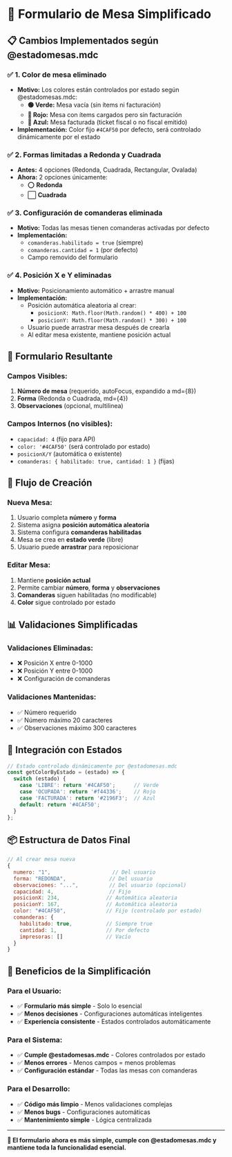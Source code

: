 # 🔧 Formulario de Mesa Simplificado

## 📋 Cambios Implementados según @estadomesas.mdc

### ✅ **1. Color de mesa eliminado**
- **Motivo:** Los colores están controlados por estado según @estadomesas.mdc:
  - **🟢 Verde:** Mesa vacía (sin ítems ni facturación)
  - **🔴 Rojo:** Mesa con ítems cargados pero sin facturación
  - **🔵 Azul:** Mesa facturada (ticket fiscal o no fiscal emitido)
- **Implementación:** Color fijo `#4CAF50` por defecto, será controlado dinámicamente por el estado

### ✅ **2. Formas limitadas a Redonda y Cuadrada**
- **Antes:** 4 opciones (Redonda, Cuadrada, Rectangular, Ovalada)
- **Ahora:** 2 opciones únicamente:
  - ⭕ **Redonda**
  - ⬜ **Cuadrada**

### ✅ **3. Configuración de comanderas eliminada**
- **Motivo:** Todas las mesas tienen comanderas activadas por defecto
- **Implementación:** 
  - `comanderas.habilitado = true` (siempre)
  - `comanderas.cantidad = 1` (por defecto)
  - Campo removido del formulario

### ✅ **4. Posición X e Y eliminadas**
- **Motivo:** Posicionamiento automático + arrastre manual
- **Implementación:**
  - Posición automática aleatoria al crear: 
    - `posicionX: Math.floor(Math.random() * 400) + 100`
    - `posicionY: Math.floor(Math.random() * 300) + 100`
  - Usuario puede arrastrar mesa después de crearla
  - Al editar mesa existente, mantiene posición actual

## 🎯 **Formulario Resultante**

### **Campos Visibles:**
1. **Número de mesa** (requerido, autoFocus, expandido a md={8})
2. **Forma** (Redonda o Cuadrada, md={4})
3. **Observaciones** (opcional, multilinea)

### **Campos Internos (no visibles):**
- `capacidad: 4` (fijo para API)
- `color: '#4CAF50'` (será controlado por estado)
- `posicionX/Y` (automática o existente)
- `comanderas: { habilitado: true, cantidad: 1 }` (fijas)

## 🔄 **Flujo de Creación**

### **Nueva Mesa:**
1. Usuario completa **número** y **forma**
2. Sistema asigna **posición automática aleatoria**
3. Sistema configura **comanderas habilitadas**
4. Mesa se crea en **estado verde** (libre)
5. Usuario puede **arrastrar** para reposicionar

### **Editar Mesa:**
1. Mantiene **posición actual**
2. Permite cambiar **número**, **forma** y **observaciones**
3. **Comanderas** siguen habilitadas (no modificable)
4. **Color** sigue controlado por estado

## 📊 **Validaciones Simplificadas**

### **Validaciones Eliminadas:**
- ❌ Posición X entre 0-1000
- ❌ Posición Y entre 0-1000
- ❌ Configuración de comanderas

### **Validaciones Mantenidas:**
- ✅ Número requerido
- ✅ Número máximo 20 caracteres
- ✅ Observaciones máximo 300 caracteres

## 🎨 **Integración con Estados**

```javascript
// Estado controlado dinámicamente por @estadomesas.mdc
const getColorByEstado = (estado) => {
  switch (estado) {
    case 'LIBRE': return '#4CAF50';      // Verde
    case 'OCUPADA': return '#f44336';    // Rojo  
    case 'FACTURADA': return '#2196F3';  // Azul
    default: return '#4CAF50';
  }
};
```

## 📦 **Estructura de Datos Final**

```javascript
// Al crear mesa nueva
{
  numero: "1",                    // Del usuario
  forma: "REDONDA",              // Del usuario
  observaciones: "...",          // Del usuario (opcional)
  capacidad: 4,                  // Fijo
  posicionX: 234,               // Automática aleatoria
  posicionY: 167,               // Automática aleatoria
  color: "#4CAF50",             // Fijo (controlado por estado)
  comanderas: {
    habilitado: true,           // Siempre true
    cantidad: 1,                // Por defecto
    impresoras: []              // Vacío
  }
}
```

## 🎯 **Beneficios de la Simplificación**

### **Para el Usuario:**
- ✅ **Formulario más simple** - Solo lo esencial
- ✅ **Menos decisiones** - Configuraciones automáticas inteligentes
- ✅ **Experiencia consistente** - Estados controlados automáticamente

### **Para el Sistema:**
- ✅ **Cumple @estadomesas.mdc** - Colores controlados por estado
- ✅ **Menos errores** - Menos campos = menos problemas
- ✅ **Configuración estándar** - Todas las mesas con comanderas

### **Para el Desarrollo:**
- ✅ **Código más limpio** - Menos validaciones complejas
- ✅ **Menos bugs** - Configuraciones automáticas
- ✅ **Mantenimiento simple** - Lógica centralizada

---

**🎉 El formulario ahora es más simple, cumple con @estadomesas.mdc y mantiene toda la funcionalidad esencial.** 